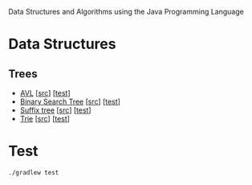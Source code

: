 Data Structures and Algorithms using the Java Programming Language

# Data Structures
## Trees
* [AVL](https://en.wikipedia.org/wiki/AVL_tree) [[src](src/main/java/common/tree/AvlTree.java)] [[test](src/test/java/common/tree/AvlTreeTest.java)]
* [Binary Search Tree](https://en.wikipedia.org/wiki/Binary_search_tree) [[src](src/main/java/common/tree/BinarySearch.java)] [[test](src/test/java/common/tree/BinarySearchTest.java)]
* [Suffix tree](https://en.wikipedia.org/wiki/Suffix_tree) [[src](src/main/java/common/tree/SuffixTree.java)] [[test](src/test/java/common/tree/SuffixTreeTest.java)]
* [Trie](https://en.wikipedia.org/wiki/Trie) [[src](src/main/java/common/tree/Trie.java)] [[test](src/test/java/common/tree/TrieTest.java)]

# Test
```
./gradlew test
```